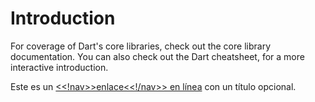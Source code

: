 # Introduction

For coverage of Dart's core libraries, check out the core library documentation. You can also check out the Dart cheatsheet, for a more interactive introduction.


Este es un [<<!nav>>enlace<<!/nav>> en línea](https://www.ejemplo.com) con un título opcional.
